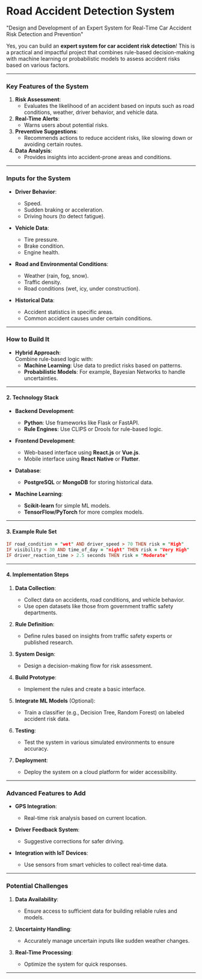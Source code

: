 # Road Accident Detection System
"Design and Development of an Expert System for Real-Time Car Accident Risk Detection and Prevention"


Yes, you can build an **expert system for car accident risk detection**! This is a practical and impactful project that combines rule-based decision-making with machine learning or probabilistic models to assess accident risks based on various factors.

---

### **Key Features of the System**
1. **Risk Assessment**:
   - Evaluates the likelihood of an accident based on inputs such as road conditions, weather, driver behavior, and vehicle data.
2. **Real-Time Alerts**:
   - Warns users about potential risks.
3. **Preventive Suggestions**:
   - Recommends actions to reduce accident risks, like slowing down or avoiding certain routes.
4. **Data Analysis**:
   - Provides insights into accident-prone areas and conditions.

---

### **Inputs for the System**
- **Driver Behavior**:
  - Speed.
  - Sudden braking or acceleration.
  - Driving hours (to detect fatigue).

- **Vehicle Data**:
  - Tire pressure.
  - Brake condition.
  - Engine health.

- **Road and Environmental Conditions**:
  - Weather (rain, fog, snow).
  - Traffic density.
  - Road conditions (wet, icy, under construction).

- **Historical Data**:
  - Accident statistics in specific areas.
  - Common accident causes under certain conditions.

---

### **How to Build It**
   
- **Hybrid Approach**:  
   Combine rule-based logic with:
   - **Machine Learning**: Use data to predict risks based on patterns.
   - **Probabilistic Models**: For example, Bayesian Networks to handle uncertainties.

---

#### **2. Technology Stack**
- **Backend Development**:
  - **Python**: Use frameworks like Flask or FastAPI.
  - **Rule Engines**: Use CLIPS or Drools for rule-based logic.

- **Frontend Development**:
  - Web-based interface using **React.js** or **Vue.js**.
  - Mobile interface using **React Native** or **Flutter**.

- **Database**:
  - **PostgreSQL** or **MongoDB** for storing historical data.

- **Machine Learning**:
  - **Scikit-learn** for simple ML models.
  - **TensorFlow/PyTorch** for more complex models.

---

#### **3. Example Rule Set**
```prolog
IF road_condition = "wet" AND driver_speed > 70 THEN risk = "High"
IF visibility < 30 AND time_of_day = "night" THEN risk = "Very High"
IF driver_reaction_time > 2.5 seconds THEN risk = "Moderate"
```

---

#### **4. Implementation Steps**
1. **Data Collection**:
   - Collect data on accidents, road conditions, and vehicle behavior.
   - Use open datasets like those from government traffic safety departments.

2. **Rule Definition**:
   - Define rules based on insights from traffic safety experts or published research.

3. **System Design**:
   - Design a decision-making flow for risk assessment.

4. **Build Prototype**:
   - Implement the rules and create a basic interface.

5. **Integrate ML Models** (Optional):
   - Train a classifier (e.g., Decision Tree, Random Forest) on labeled accident risk data.

6. **Testing**:
   - Test the system in various simulated environments to ensure accuracy.

7. **Deployment**:
   - Deploy the system on a cloud platform for wider accessibility.

---

### **Advanced Features to Add**
- **GPS Integration**:
  - Real-time risk analysis based on current location.
  
- **Driver Feedback System**:
  - Suggestive corrections for safer driving.

- **Integration with IoT Devices**:
  - Use sensors from smart vehicles to collect real-time data.

---

### **Potential Challenges**
1. **Data Availability**:
   - Ensure access to sufficient data for building reliable rules and models.

2. **Uncertainty Handling**:
   - Accurately manage uncertain inputs like sudden weather changes.

3. **Real-Time Processing**:
   - Optimize the system for quick responses.

---
